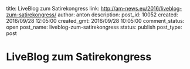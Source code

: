 title: LiveBlog zum Satirekongress
link: http://am-news.eu/2016/liveblog-zum-satirekongress/
author: anton
description: 
post_id: 10052
created: 2016/09/28 12:05:00
created_gmt: 2016/09/28 10:05:00
comment_status: open
post_name: liveblog-zum-satirekongress
status: publish
post_type: post

# LiveBlog zum Satirekongress

